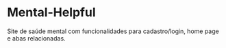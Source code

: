 # Mental-Helpful
Site de saúde mental com funcionalidades para cadastro/login, home page e abas relacionadas.

